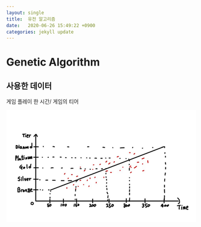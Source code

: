 ```yaml
---
layout: single
title:  유전 알고리즘
date:   2020-06-26 15:49:22 +0900
categories: jekyll update
---
```


# Genetic Algorithm



## 사용한 데이터 

게임 플레이 한 시간/ 게임의 티어

![](images/ga.jpg)